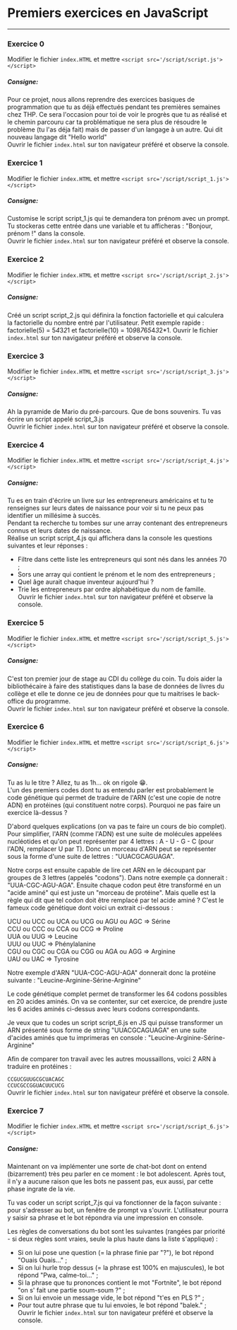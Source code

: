 # Premiers exercices en JavaScript  
-------------------
### Exercice 0  
Modifier le fichier `index.HTML` et mettre `<script src='/script/script.js'></script>`  
##### Consigne:  
Pour ce projet, nous allons reprendre des exercices basiques de programmation que tu as déjà effectués pendant tes premières semaines chez THP. Ce sera l'occasion pour toi de voir le progrès que tu as réalisé et le chemin parcouru car ta problématique ne sera plus de résoudre le problème (tu l'as déja fait) mais de passer d'un langage à un autre. Qui dit nouveau langage dit "Hello world"  
Ouvrir le fichier `index.html` sur ton navigateur préféré et observe la console.  
### Exercice 1   
Modifier le fichier `index.HTML` et mettre `<script src='/script/script_1.js'></script>`  
##### Consigne:  
Customise le script script_1.js qui te demandera ton prénom avec un prompt. Tu stockeras cette entrée dans une variable et tu afficheras : "Bonjour, prénom !" dans la console.  
Ouvrir le fichier `index.html` sur ton navigateur préféré et observe la console.  
### Exercice 2   
Modifier le fichier `index.HTML` et mettre `<script src='/script/script_2.js'></script>`  
##### Consigne:  
Créé un script script_2.js qui définira la fonction factorielle et qui calculera la factorielle du nombre entré par l'utilisateur. Petit exemple rapide : factorielle(5) = 5*4*3*2*1 et factorielle(10) = 10*9*8*7*6*5*4*3*2*1. 
Ouvrir le fichier `index.html` sur ton navigateur préféré et observe la console.  
### Exercice 3   
Modifier le fichier `index.HTML` et mettre `<script src='/script/script_3.js'></script>`  
##### Consigne:  
Ah la pyramide de Mario du pré-parcours. Que de bons souvenirs. Tu vas écrire un script appelé script_3.js   
Ouvrir le fichier `index.html` sur ton navigateur préféré et observe la console.  
### Exercice 4   
Modifier le fichier `index.HTML` et mettre `<script src='/script/script_4.js'></script>`  
##### Consigne:  
Tu es en train d'écrire un livre sur les entrepreneurs américains et tu te renseignes sur leurs dates de naissance pour voir si tu ne peux pas identifier un millésime à succès.  
Pendant ta recherche tu tombes sur une array contenant des entrepreneurs connus et leurs dates de naissance.  
Réalise un script script_4.js qui affichera dans la console les questions suivantes et leur réponses :  
* Filtre dans cette liste les entrepreneurs qui sont nés dans les années 70 ;
* Sors une array qui contient le prénom et le nom des entrepreneurs ;
* Quel âge aurait chaque inventeur aujourd'hui ?
* Trie les entrepreneurs par ordre alphabétique du nom de famille.   
Ouvrir le fichier `index.html` sur ton navigateur préféré et observe la console.  
### Exercice 5   
Modifier le fichier `index.HTML` et mettre `<script src='/script/script_5.js'></script>`  
##### Consigne:  
C'est ton premier jour de stage au CDI du collège du coin. Tu dois aider la bibliothécaire à faire des statistiques dans la base de données de livres du collège et elle te donne ce jeu de données pour que tu maitrises le back-office du programme.   
Ouvrir le fichier `index.html` sur ton navigateur préféré et observe la console.  
### Exercice 6   
Modifier le fichier `index.HTML` et mettre `<script src='/script/script_6.js'></script>`  
##### Consigne:  
Tu as lu le titre ? Allez, tu as 1h... ok on rigole 😁.  
L'un des premiers codes dont tu as entendu parler est probablement le code génétique qui permet de traduire de l'ARN (c'est une copie de notre ADN) en protéines (qui constituent notre corps). Pourquoi ne pas faire un exercice là-dessus ?  

D'abord quelques explications (on va pas te faire un cours de bio complet). Pour simplifier, l'ARN (comme l'ADN) est une suite de molécules appelées nucléotides et qu'on peut représenter par 4 lettres : A - U - G - C (pour l'ADN, remplacer U par T). Donc un morceau d'ARN peut se représenter sous la forme d'une suite de lettres : "UUACGCAGUAGA".  

Notre corps est ensuite capable de lire cet ARN en le découpant par groupes de 3 lettres (appelés "codons"). Dans notre exemple ça donnerait : "UUA-CGC-AGU-AGA". Ensuite chaque codon peut être transformé en un "acide aminé" qui est juste un "morceau de protéine". Mais quelle est la règle qui dit que tel codon doit être remplacé par tel acide aminé ? C'est le fameux code génétique dont voici un extrait ci-dessous :  

UCU ou UCC ou UCA ou UCG ou AGU ou AGC => Sérine  
CCU ou CCC ou CCA ou CCG => Proline  
UUA ou UUG => Leucine  
UUU ou UUC => Phénylalanine  
CGU ou CGC ou CGA ou CGG ou AGA ou AGG => Arginine  
UAU ou UAC => Tyrosine  

Notre exemple d'ARN "UUA-CGC-AGU-AGA" donnerait donc la protéine suivante : "Leucine-Arginine-Sérine-Arginine"  

Le code génétique complet permet de transformer les 64 codons possibles en 20 acides aminés. On va se contenter, sur cet exercice, de prendre juste les 6 acides aminés ci-dessus avec leurs codons correspondants.  

Je veux que tu codes un script script_6.js en JS qui puisse transformer un ARN présenté sous forme de string "UUACGCAGUAGA" en une suite d'acides aminés que tu imprimeras en console : "Leucine-Arginine-Sérine-Arginine"  

Afin de comparer ton travail avec les autres moussaillons, voici 2 ARN à traduire en protéines :  

`CCGUCGUUGCGCUACAGC`  
`CCUCGCCGGUACUUCUCG`    
Ouvrir le fichier `index.html` sur ton navigateur préféré et observe la console.    
### Exercice 7   
Modifier le fichier `index.HTML` et mettre `<script src='/script/script_6.js'></script>`  
##### Consigne:  
Maintenant on va implémenter une sorte de chat-bot dont on entend (bizarrement) très peu parler en ce moment : le bot adolescent. Après tout, il n'y a aucune raison que les bots ne passent pas, eux aussi, par cette phase ingrate de la vie.  

Tu vas coder un script script_7.js qui va fonctionner de la façon suivante : pour s'adresser au bot, un fenêtre de prompt va s'ouvrir. L'utilisateur pourra y saisir sa phrase et le bot répondra via une impression en console.  

Les règles de conversations du bot sont les suivantes (rangées par priorité - si deux règles sont vraies, seule la plus haute dans la liste s'applique) :  

* Si on lui pose une question (= la phrase finie par "?"), le bot répond "Ouais Ouais..." ;
* Si on lui hurle trop dessus (= la phrase est 100% en majuscules), le bot répond "Pwa, calme-toi..." ;
* Si la phrase que tu prononces contient le mot "Fortnite", le bot répond "on s' fait une partie soum-soum ?" ;
* Si on lui envoie un message vide, le bot répond "t'es en PLS ?" ;
* Pour tout autre phrase que tu lui envoies, le bot répond "balek." ;  
Ouvrir le fichier `index.html` sur ton navigateur préféré et observe la console.    
  